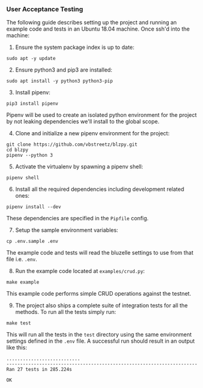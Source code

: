 ### User Acceptance Testing

The following guide describes setting up the project and running an example code and tests in an Ubuntu 18.04 machine. Once ssh'd into the machine:

1. Ensure the system package index is up to date:

```
sudo apt -y update
```

2. Ensure python3 and pip3 are installed:

```
sudo apt install -y python3 python3-pip
```

3. Install pipenv:

```
pip3 install pipenv
```

Pipenv will be used to create an isolated python environment for the project by not leaking dependencies we'll install to the global scope.

4. Clone and initialize a new pipenv environment for the project:

```
git clone https://github.com/vbstreetz/blzpy.git
cd blzpy
pipenv --python 3
```

5. Activate the virtualenv by spawning a pipenv shell:

```
pipenv shell
```

6. Install all the required dependencies including development related ones:

```
pipenv install --dev
```

These dependencies are specified in the `Pipfile` config.

7. Setup the sample environment variables:

```
cp .env.sample .env
```

The example code and tests will read the bluzelle settings to use from that file i.e. `.env`.

8. Run the example code located at `examples/crud.py`:

```
make example
```

This example code performs simple CRUD operations against the testnet.

9. The project also ships a complete suite of integration tests for all the methods. To run all the tests simply run:

```
make test
```

This will run all the tests in the `test` directory using the same environment settings defined in the `.env` file. A successful run should result in an output like this:

```
...........................
----------------------------------------------------------------------
Ran 27 tests in 285.224s

OK
```
